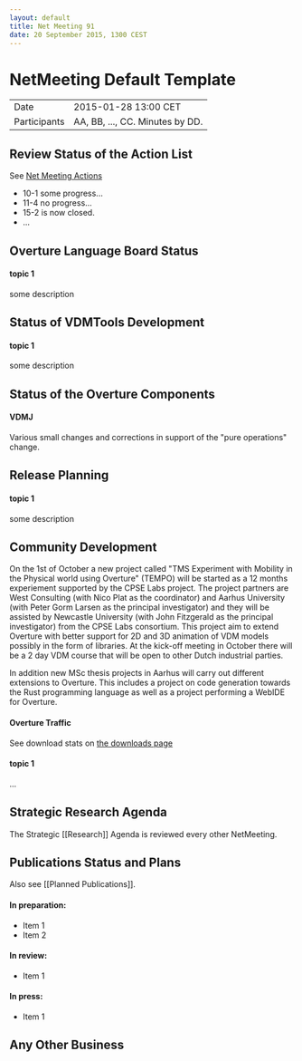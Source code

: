 ```yaml
---
layout: default
title: Net Meeting 91
date: 20 September 2015, 1300 CEST
---
```


<script src="http://code.jquery.com/jquery-1.11.1.min.js">
</script>
<script src="/javascripts/edit.js"></script>
<script>setEditButonNm();</script>

# NetMeeting Default Template

|||
|---|---|
| Date | 2015-01-28 13:00 CET |
| Participants | AA, BB, ..., CC.  Minutes by DD. |


## Review Status of the Action List

See [Net Meeting Actions](https://github.com/overturetool/overturetool.github.io/issues?q=is%3Aopen+is%3Aissue+label%3A%22action+net-meeting%22)

* 10-1 some progress...
* 11-4 no progress...
* 15-2 is now closed.
* ...


## Overture Language Board Status

#### topic 1

some description


## Status of VDMTools Development

#### topic 1

some description


##  Status of the Overture Components

#### VDMJ

Various small changes and corrections in support of the "pure operations" change.


##  Release Planning

#### topic 1

some description


##  Community Development

On the 1st of October a new project called "TMS Experiment with Mobility in the Physical world using Overture" (TEMPO) will be started as a 12 months experiement supported by the CPSE Labs project. The project partners are West Consulting (with Nico Plat as the coordinator) and Aarhus University (with Peter Gorm Larsen as the principal investigator) and they will be assisted by Newcastle University (with John Fitzgerald as the principal investigator) from the CPSE Labs consortium. This project aim to extend Overture with better support for 2D and 3D animation of VDM models possibly in the form of libraries. At the kick-off meeting in October there will be a 2 day VDM course that will be open to other Dutch industrial parties.

In addition new MSc thesis projects in Aarhus will carry out different extensions to Overture. This includes a project on code generation towards the Rust programming language as well as a project performing a WebIDE for Overture.

#### Overture Traffic

See download stats on [the downloads page](http://overturetool.org/download/)

#### topic 1
...


##  Strategic Research Agenda

The Strategic [[Research]] Agenda is reviewed every other NetMeeting.


##  Publications Status and Plans

Also see [[Planned Publications]].

#### In preparation:

* Item 1
* Item 2

#### In review:

* Item 1

#### In press:

* Item 1


##  Any Other Business

<div id="edit_page_div"></div>
